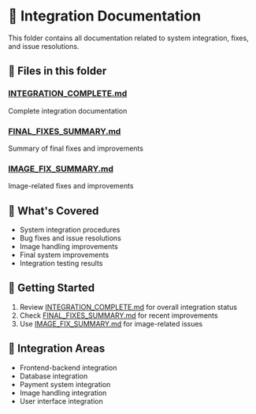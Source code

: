 # 🔗 Integration Documentation

This folder contains all documentation related to system integration, fixes, and issue resolutions.

## 📄 Files in this folder

### [INTEGRATION_COMPLETE.md](./INTEGRATION_COMPLETE.md)
Complete integration documentation

### [FINAL_FIXES_SUMMARY.md](./FINAL_FIXES_SUMMARY.md)
Summary of final fixes and improvements

### [IMAGE_FIX_SUMMARY.md](./IMAGE_FIX_SUMMARY.md)
Image-related fixes and improvements

## 🎯 What's Covered

- System integration procedures
- Bug fixes and issue resolutions
- Image handling improvements
- Final system improvements
- Integration testing results

## 🚀 Getting Started

1. Review [INTEGRATION_COMPLETE.md](./INTEGRATION_COMPLETE.md) for overall integration status
2. Check [FINAL_FIXES_SUMMARY.md](./FINAL_FIXES_SUMMARY.md) for recent improvements
3. Use [IMAGE_FIX_SUMMARY.md](./IMAGE_FIX_SUMMARY.md) for image-related issues

## 🔧 Integration Areas

- Frontend-backend integration
- Database integration
- Payment system integration
- Image handling integration
- User interface integration
